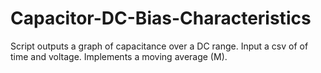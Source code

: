 # Capacitor-DC-Bias-Characteristics
Script outputs a graph of capacitance over a DC range. Input a csv of of time and voltage. Implements a moving average (M).
